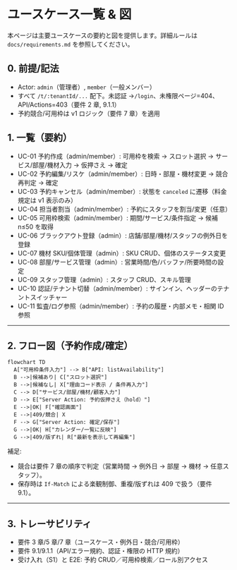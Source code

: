 # ユースケース一覧 & 図

本ページは主要ユースケースの要約と図を提供します。詳細ルールは `docs/requirements.md` を参照してください。

## 0. 前提/記法

- Actor: `admin`（管理者）, `member`（一般メンバー）
- すべて `/t/:tenantId/...` 配下。未認証 →`/login`、未権限ページ=404、API/Actions=403（要件 2 章, 9.1.1）
- 予約競合/可用枠は v1 ロジック（要件 7 章）を適用

## 1. 一覧（要約）

- UC-01 予約作成（admin/member）: 可用枠を検索 → スロット選択 → サービス/部屋/機材入力 → 仮押さえ → 確定
- UC-02 予約編集/リスケ（admin/member）: 日時・部屋・機材変更 → 競合再判定 → 確定
- UC-03 予約キャンセル（admin/member）: 状態を `canceled` に遷移（料金規定は v1 表示のみ）
- UC-04 担当者割当（admin/member）: 予約にスタッフを割当/変更（任意）
- UC-05 可用枠検索（admin/member）: 期間/サービス/条件指定 → 候補 n≤50 を取得
- UC-06 ブラックアウト登録（admin）: 店舗/部屋/機材/スタッフの例外日を登録
- UC-07 機材 SKU/個体管理（admin）: SKU CRUD、個体のステータス変更
- UC-08 部屋/サービス管理（admin）: 営業時間/色/バッファ/所要時間の設定
- UC-09 スタッフ管理（admin）: スタッフ CRUD、スキル管理
- UC-10 認証/テナント切替（admin/member）: サインイン、ヘッダーのテナントスイッチャー
- UC-11 監査/ログ参照（admin/member）: 予約の履歴・内部メモ・相関 ID 参照

---

## 2. フロー図（予約作成/確定）

```mermaid
flowchart TD
  A["可用枠条件入力"] --> B["API: listAvailability"]
  B -->|候補あり| C["スロット選択"]
  B -->|候補なし| X["理由コード表示 / 条件再入力"]
  C --> D["サービス/部屋/機材/顧客入力"]
  D --> E["Server Action: 予約仮押さえ（hold）"]
  E -->|OK| F["確認画面"]
  E -->|409/競合| X
  F --> G["Server Action: 確定/保存"]
  G -->|OK| H["カレンダー/一覧に反映"]
  G -->|409/版ずれ| R["最新を表示して再編集"]
```

補足:

- 競合は要件 7 章の順序で判定（営業時間 → 例外日 → 部屋 → 機材 → 任意スタッフ）。
- 保存時は `If-Match` による楽観制御、重複/版ずれは 409 で扱う（要件 9.1）。

---

## 3. トレーサビリティ

- 要件 3 章/5 章/7 章（ユースケース・例外日・競合/可用枠）
- 要件 9.1/9.1.1（API/エラー規約、認証・権限の HTTP 規約）
- 受け入れ（S1）と E2E: 予約 CRUD／可用枠検索／ロール別アクセス
